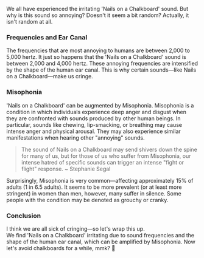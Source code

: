 We all have experienced the irritating 'Nails on a Chalkboard' sound. But why is this sound so annoying? Doesn't it seem a bit random? Actually, it isn't random at all.

### Frequencies and Ear Canal
The frequencies that are most annoying to humans are between 2,000 to 5,000 hertz. It just so happens that the 'Nails on a Chalkboard' sound is between 2,000 and 4,000 hertz.
These annoying frequencies are intensified by the shape of the human ear canal. This is why certain sounds—like Nails on a Chalkboard—make us cringe.

### Misophonia
'Nails on a Chalkboard' can be augmented by Misophonia. Misophonia is a condition in which individuals experience deep anger and disgust when they are confronted with sounds produced by other human beings. In particular, sounds like chewing, lip-smacking, or breathing may cause intense anger and physical arousal. They may also experience similar manifestations when hearing other "annoying" sounds.
> The sound of Nails on a Chalkboard may send shivers down the spine for many of us, but for those of us who suffer from Misophonia, our intense hatred of specific sounds can trigger an intense "fight or flight" response. ~ Stephanie Segal

Surprisingly, Misophonia is very common—affecting approximately 15% of adults (1 in 6.5 adults). It seems to be more prevalent (or at least more stringent) in women than men, however, many suffer in silence. Some people with the condition may be denoted as grouchy or cranky.

### Conclusion
I think we are all sick of cringing—so let's wrap this up.\
We find 'Nails on a Chalkboard' irritating due to sound frequencies and the shape of the human ear canal, which can be amplified by Misophonia. Now let's avoid chalkboards for a while, mmk? 🙉
